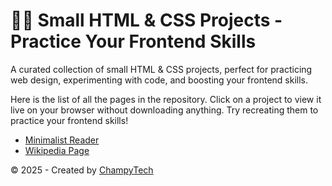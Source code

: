 # 👩‍💻 Small HTML & CSS Projects - Practice Your Frontend Skills

A curated collection of small HTML & CSS projects, perfect for practicing web design, experimenting with code, and boosting your frontend skills.

Here is the list of all the pages in the repository. Click on a project to view it live on your browser without downloading anything. Try recreating them to practice your frontend skills!

- <a href="./Minimalist Reader/index.html" target="_blank">Minimalist Reader</a>
- <a href="./Wikipedia Page/index.html" target="_blank">Wikipedia Page</a>

© 2025 - Created by <a href="https://github.com/ChampyTech" target="_blank">ChampyTech</a></p>